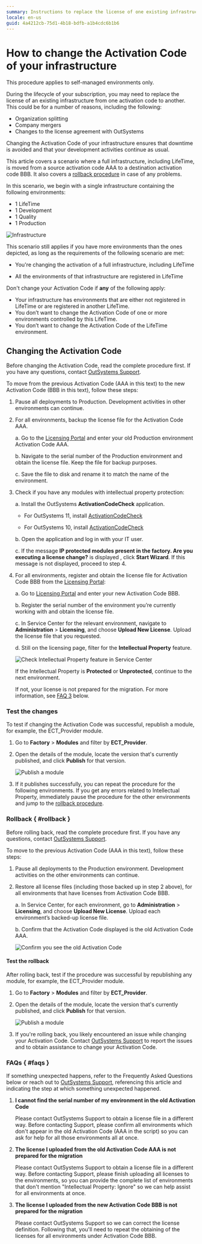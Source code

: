 ```yaml
---
summary: Instructions to replace the license of one existing infrastructure from one Activation Code to another.
locale: en-us
guid: 4a4212cb-75d1-4b18-bdfb-a1b4cdc6b1b6
---
```


# How to change the Activation Code of your infrastructure

<div class="info" markdown="1">

This procedure applies to self-managed environments only.

</div>

During the lifecycle of your subscription, you may need to replace the license of an existing infrastructure from one activation code to another. This could be for a number of reasons, including the following:

* Organization splitting
* Company mergers
* Changes to the license agreement with OutSystems

Changing the Activation Code of your infrastructure ensures that downtime is avoided and that your development activities continue as usual.

This article covers a scenario where a full infrastructure, including LifeTime, is moved from a source activation code AAA to a destination activation code BBB. It also covers a [rollback procedure](#rollback) in case of any problems. 

In this scenario, we begin with a single infrastructure containing the following environments:

* 1 LifeTime
* 1 Development
* 1 Quality
* 1 Production

![Infrastructure](images/change-ac-system.png)

This scenario still applies if you have more environments than the ones depicted, as long as the requirements of the following scenario are met:

* You're changing the activation of a full infrastructure, including LifeTime

* All the environments of that infrastructure are registered in LifeTime

<div class="warning" markdown="1">

Don't change your Activation Code if **any** of the following apply:

* Your infrastructure has environments that are either not registered in LifeTime or are registered in another LifeTime. 
* You don’t want to change the Activation Code of one or more environments controlled by this LifeTime.
* You don’t want to change the Activation Code of the LifeTime environment.

</div>

## Changing the Activation Code

Before changing the Activation Code,  read the complete procedure first. If you have any questions, contact [OutSystems Support](https://success.outsystems.com/Support). 

To move from the previous Activation Code (AAA in this text) to the new Activation Code (BBB in this text), follow these steps:

1. Pause all deployments to Production. Development activities in other environments can continue.

1. For all environments, backup the license file for the Activation Code AAA.

    a. Go to the [Licensing Portal](https://www.outsystems.com/licensing) and enter your old Production environment Activation Code AAA.

    b. Navigate to the serial number of the Production environment and obtain the license file. Keep the file for backup purposes.

    c. Save the file to disk and rename it to match the name of the environment.

1. Check if you have any modules with intellectual property protection:

    a. Install the OutSystems **ActivationCodeCheck** application.

      * For OutSystems 11, install [ActivationCodeCheck](../licensing/ipp/files/ActivationCodeCheck-O11.oap)

      * For OutSystems 10, install [ActivationCodeCheck](../licensing/ipp/files/ActivationCodeCheck-O10.oap)

    b. Open the application and log in with your IT user.

    c. If the message **IP protected modules present in the factory. Are you executing a license change?** is displayed , click **Start Wizard**. If this message is not displayed, proceed to step 4.  

1. For all environments, register and obtain the license file for Activation Code BBB from the [Licensing Portal](https://www.outsystems.com/licensing):

    a. Go to [Licensing Portal](https://www.outsystems.com/licensing) and enter your new Activation Code BBB.

    b. Register the serial number of the environment you’re currently working with and obtain the license file.

    c. In Service Center for the relevant environment, navigate to **Administration** > **Licensing**, and choose **Upload New License**. Upload the license file that you requested.

    d. Still on the licensing page, filter for the **Intellectual Property** feature.

    ![Check Intellectual Property feature in Service Center](images/change-ac-ipp-sc.png)

    If the Intellectual Property is **Protected** or **Unprotected**, continue to the next environment. 

    If not, your license is not prepared for the migration. For more information, see  [FAQ 3](#faqs) below.

### Test the changes 

To test if changing the Activation Code was successful, republish a module, for example, the ECT_Provider module.

1. Go to **Factory** > **Modules** and filter by **ECT_Provider**. 

1. Open the details of the module, locate the version that's currently published, and click **Publish** for that version.

    ![Publish a module](images/change-ac-publish-sc.png)

1. If it publishes successfully, you can repeat the procedure for the following environments. If you get any errors related to Intellectual Property, immediately pause the procedure for the other environments and jump to the [rollback procedure](#rollback).

### Rollback { #rollback }

Before rolling back, read the complete procedure first. If you have any questions, contact [OutSystems Support](https://success.outsystems.com/Support). 

To move to the previous Activation Code (AAA in this text), follow these steps:

1. Pause all deployments to the Production environment. 
Development activities on the other environments can continue.

1. Restore all license files (including those backed up in step 2 above), for all environments that have licenses from Activation Code BBB.

    a. In Service Center, for each environment, go to **Administration** > **Licensing**, and choose **Upload New License**. Upload each environment’s backed-up license file.

    b. Confirm that the Activation Code displayed is the old Activation Code AAA.

    ![Confirm you see the old Activation Code](images/change-ac-rollback-sc.png)

#### Test the rollback

After rolling back, test if the procedure was successful by republishing any module, for example, the ECT_Provider module.

1. Go to **Factory** > **Modules** and filter by **ECT_Provider**. 

1. Open the details of the module, locate the version that's currently published, and click **Publish** for that version.

    ![Publish a module](images/change-ac-publish-sc.png)

1. If you're rolling back, you likely encountered an issue while changing your Activation Code. Contact [OutSystems Support](https://success.outsystems.com/Support) to report the issues and to obtain assistance to change your Activation Code.

### FAQs { #faqs }

If something unexpected happens, refer to the Frequently Asked Questions below or reach out to [OutSystems Support](https://success.outsystems.com/Support), referencing this article and indicating the step at which something unexpected happened.

1. **I cannot find the serial number of my environment in the old Activation Code**

    Please contact OutSystems Support to obtain a license file in a different way. Before contacting Support, please confirm all environments which don't appear in the old Activation Code (AAA in the script) so you can ask for help for all those environments all at once.

1. **The license I uploaded from the old Activation Code AAA is not prepared for the migration**

    Please contact OutSystems Support to obtain a license file in a different way. Before contacting Support, please finish uploading all licenses to the environments, so you can provide the complete list of environments that don't mention "Intellectual Property: Ignore" so we can help assist for all environments at once.
    
1. **The license I uploaded from the new Activation Code BBB is not prepared for the migration**

    Please contact OutSystems Support so we can correct the license definition. Following that, you'll need to repeat the obtaining of the licenses for all environments under Activation Code BBB.
